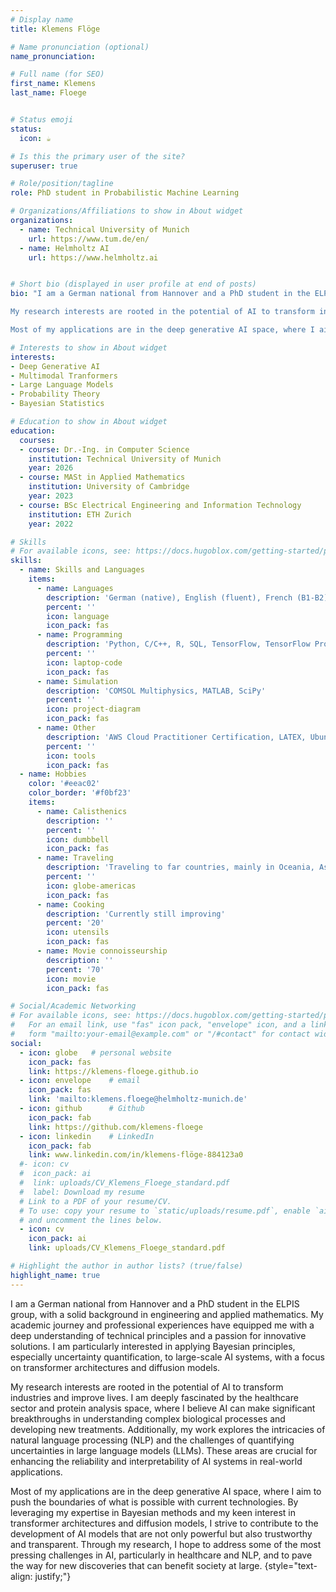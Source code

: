 ```yaml
---
# Display name
title: Klemens Flöge

# Name pronunciation (optional)
name_pronunciation: 

# Full name (for SEO)
first_name: Klemens 
last_name: Floege


# Status emoji
status:
  icon: ☕️

# Is this the primary user of the site?
superuser: true

# Role/position/tagline
role: PhD student in Probabilistic Machine Learning

# Organizations/Affiliations to show in About widget
organizations:
  - name: Technical University of Munich
    url: https://www.tum.de/en/
  - name: Helmholtz AI
    url: https://www.helmholtz.ai  


# Short bio (displayed in user profile at end of posts)
bio: "I am a German national from Hannover and a PhD student in the ELPIS group, with a solid background in engineering and applied mathematics. My academic journey and professional experiences have equipped me with a deep understanding of technical principles and a passion for innovative solutions. I am particularly interested in applying Bayesian principles, especially uncertainty quantification, to large-scale AI systems, with a focus on transformer architectures and diffusion models.

My research interests are rooted in the potential of AI to transform industries and improve lives. I am deeply fascinated by the healthcare sector and protein analysis space, where I believe AI can make significant breakthroughs in understanding complex biological processes and developing new treatments. Additionally, my work explores the intricacies of natural language processing (NLP) and the challenges of quantifying uncertainties in large language models (LLMs). These areas are crucial for enhancing the reliability and interpretability of AI systems in real-world applications.

Most of my applications are in the deep generative AI space, where I aim to push the boundaries of what is possible with current technologies. By leveraging my expertise in Bayesian methods and my keen interest in transformer architectures and diffusion models, I strive to contribute to the development of AI models that are not only powerful but also trustworthy and transparent. Through my research, I hope to address some of the most pressing challenges in AI, particularly in healthcare and NLP, and to pave the way for new discoveries that can benefit society at large."

# Interests to show in About widget
interests:
- Deep Generative AI
- Multimodal Tranformers
- Large Language Models
- Probability Theory
- Bayesian Statistics

# Education to show in About widget
education:
  courses:
  - course: Dr.-Ing. in Computer Science
    institution: Technical University of Munich
    year: 2026
  - course: MASt in Applied Mathematics
    institution: University of Cambridge
    year: 2023
  - course: BSc Electrical Engineering and Information Technology
    institution: ETH Zurich 
    year: 2022

# Skills
# For available icons, see: https://docs.hugoblox.com/getting-started/page-builder/#icons
skills:
  - name: Skills and Languages
    items:
      - name: Languages
        description: 'German (native), English (fluent), French (B1-B2)'
        percent: ''
        icon: language
        icon_pack: fas
      - name: Programming
        description: 'Python, C/C++, R, SQL, TensorFlow, TensorFlow Probability, Numpy, PyTorch, Pandas, CUDA'
        percent: ''
        icon: laptop-code
        icon_pack: fas
      - name: Simulation
        description: 'COMSOL Multiphysics, MATLAB, SciPy'
        percent: ''
        icon: project-diagram
        icon_pack: fas
      - name: Other
        description: 'AWS Cloud Practitioner Certification, LATEX, Ubuntu'
        percent: ''
        icon: tools
        icon_pack: fas
  - name: Hobbies
    color: '#eeac02'
    color_border: '#f0bf23'
    items:
      - name: Calisthenics
        description: ''
        percent: ''
        icon: dumbbell
        icon_pack: fas
      - name: Traveling
        description: 'Traveling to far countries, mainly in Oceania, Asia and South America'
        percent: ''
        icon: globe-americas
        icon_pack: fas
      - name: Cooking
        description: 'Currently still improving'
        percent: '20'
        icon: utensils
        icon_pack: fas
      - name: Movie connoisseurship
        description: ''
        percent: '70'
        icon: movie
        icon_pack: fas

# Social/Academic Networking
# For available icons, see: https://docs.hugoblox.com/getting-started/page-builder/#icons
#   For an email link, use "fas" icon pack, "envelope" icon, and a link in the
#   form "mailto:your-email@example.com" or "/#contact" for contact widget.
social:
  - icon: globe   # personal website
    icon_pack: fas
    link: https://klemens-floege.github.io
  - icon: envelope    # email
    icon_pack: fas
    link: 'mailto:klemens.floege@helmholtz-munich.de'
  - icon: github      # Github
    icon_pack: fab
    link: https://github.com/klemens-floege
  - icon: linkedin    # LinkedIn
    icon_pack: fab
    link: www.linkedin.com/in/klemens-flöge-884123a0
  #- icon: cv
  #  icon_pack: ai
  #  link: uploads/CV_Klemens_Floege_standard.pdf
  #  label: Download my resume
  # Link to a PDF of your resume/CV.
  # To use: copy your resume to `static/uploads/resume.pdf`, enable `ai` icons in `params.yaml`,
  # and uncomment the lines below.
  - icon: cv
    icon_pack: ai
    link: uploads/CV_Klemens_Floege_standard.pdf

# Highlight the author in author lists? (true/false)
highlight_name: true
---
```


I am a German national from Hannover and a PhD student in the ELPIS group, with a solid background in engineering and applied mathematics. My academic journey and professional experiences have equipped me with a deep understanding of technical principles and a passion for innovative solutions. I am particularly interested in applying Bayesian principles, especially uncertainty quantification, to large-scale AI systems, with a focus on transformer architectures and diffusion models.

My research interests are rooted in the potential of AI to transform industries and improve lives. I am deeply fascinated by the healthcare sector and protein analysis space, where I believe AI can make significant breakthroughs in understanding complex biological processes and developing new treatments. Additionally, my work explores the intricacies of natural language processing (NLP) and the challenges of quantifying uncertainties in large language models (LLMs). These areas are crucial for enhancing the reliability and interpretability of AI systems in real-world applications.

Most of my applications are in the deep generative AI space, where I aim to push the boundaries of what is possible with current technologies. By leveraging my expertise in Bayesian methods and my keen interest in transformer architectures and diffusion models, I strive to contribute to the development of AI models that are not only powerful but also trustworthy and transparent. Through my research, I hope to address some of the most pressing challenges in AI, particularly in healthcare and NLP, and to pave the way for new discoveries that can benefit society at large.
{style="text-align: justify;"}
